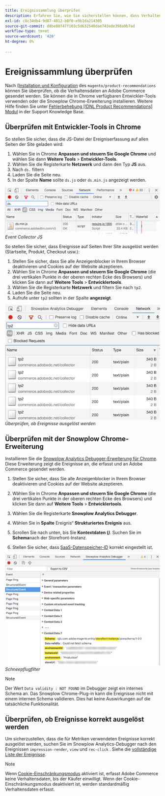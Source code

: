```yaml
---
title: Ereignissammlung überprüfen
description: Erfahren Sie, wie Sie sicherstellen können, dass Verhaltensdaten an Adobe Commerce gesendet werden.
exl-id: c8c34db4-9d87-4012-b8f0-e9b1da214305
source-git-commit: d8be88f47f103c5d632540dae743ede398a9b7ad
workflow-type: tm+mt
source-wordcount: '420'
ht-degree: 0%

---
```


# Ereignissammlung überprüfen

Nach [ (Installation und Konfiguration](install-configure.md) des `magento/product-recommendations` können Sie überprüfen, ob die Verhaltensdaten an Adobe Commerce gesendet werden. Sie können die in Chrome verfügbaren Entwickler-Tools verwenden oder die Snowplow Chrome-Erweiterung installieren. Weitere Hilfe finden Sie unter [Fehlerbehebung [!DNL Product Recommendations] Modul](https://experienceleague.adobe.com/docs/commerce-knowledge-base/kb/troubleshooting/miscellaneous/troubleshoot-product-recommendations-module-in-magento-commerce.html) in der Support Knowledge Base.

## Überprüfen mit Entwickler-Tools in Chrome

So stellen Sie sicher, dass die JS-Datei der Ereigniserfassung auf allen Seiten der Site geladen wird:

1. Wählen Sie in Chrome **Anpassen und steuern Sie Google Chrome** und wählen Sie dann **Weitere Tools** > **Entwickler-Tools**.
1. Wählen Sie die Registerkarte **Netzwerk** und dann den Typ **JS** aus.
1. Nach `ds.` filtern
1. Laden Sie die Seite neu.
1. In der Spalte **Name** sollte `ds.js` oder `ds.min.js` angezeigt werden.

![Event Collector JS](assets/filter-ds.png)
_Event Collector JS_

So stellen Sie sicher, dass Ereignisse auf Seiten Ihrer Site ausgelöst werden (Startseite, Produkt, Checkout usw.):

1. Stellen Sie sicher, dass Sie alle Anzeigenblocker in Ihrem Browser deaktivieren und Cookies auf der Website akzeptieren.
1. Wählen Sie in Chrome **Anpassen und steuern Sie Google Chrome** (die drei vertikalen Punkte in der oberen rechten Ecke des Browsers) und klicken Sie dann auf **Weitere Tools** > **Entwicklertools**.
1. Wählen Sie die Registerkarte **Netzwerk** und filtern Sie nach `tp2`.
1. Laden Sie die Seite neu.
1. Aufrufe unter `tp2` sollten in der Spalte **angezeigt**.

![Auslösen von Ereignissen](assets/filter-tp2.png)
_Überprüfen, ob Ereignisse ausgelöst werden_

## Überprüfen mit der Snowplow Chrome-Erweiterung

Installieren Sie die [Snowplow Analytics Debugger-Erweiterung für Chrome](https://chrome.google.com/webstore/detail/snowplow-analytics-debugg/jbnlcgeengmijcghameodeaenefieedm). Diese Erweiterung zeigt die Ereignisse an, die erfasst und an Adobe Commerce gesendet werden.

1. Stellen Sie sicher, dass Sie alle Anzeigenblocker in Ihrem Browser deaktivieren und Cookies auf der Website akzeptieren.

1. Wählen Sie in Chrome **Anpassen und steuern Sie Google Chrome** (die drei vertikalen Punkte in der oberen rechten Ecke des Browsers) und klicken Sie dann auf **Weitere Tools** > **Entwicklertools**.

1. Wählen Sie die Registerkarte **Snowplow Analytics Debugger**.

1. Wählen Sie in **Spalte** Ereignis“ **Strukturiertes Ereignis** aus.

1. Scrollen Sie nach unten, bis Sie **Kontextdaten (_)_**. Suchen Sie im **Schema**nach der Storefront-Instanz.

1. Stellen Sie sicher, dass [SaaS-Datenspeicher-ID](https://experienceleague.adobe.com/docs/commerce-admin/config/services/saas.html) korrekt eingestellt ist.

![Schneepflugfilter](assets/snowplow-filter.png)
_Schneepflugfilter_

>[!NOTE]
>
> Der Wert `Data validity : NOT FOUND` im Debugger zeigt ein internes Schema an. Das Snowplow Chrome-Plug-in kann die Ereignisse nicht mit einem internen Schema validieren. Dies hat keine Auswirkungen auf die tatsächliche Funktionalität.

## Überprüfen, ob Ereignisse korrekt ausgelöst werden

Um sicherzustellen, dass die für Metriken verwendeten Ereignisse korrekt ausgelöst werden, suchen Sie im Snowplow Analytics-Debugger nach den Ereignissen `impression-render`, `view` und `rec-click` . Siehe die [vollständige Liste der Ereignisse](https://experienceleague.adobe.com/docs/commerce-merchant-services/product-recommendations/developer/events.html).

>[!NOTE]
>
> Wenn [Cookie-Einschränkungsmodus](https://experienceleague.adobe.com/docs/commerce-admin/start/compliance/privacy/compliance-cookie-law.html) aktiviert ist, erfasst Adobe Commerce keine Verhaltensdaten, bis der Käufer einwilligt. Wenn der Cookie-Einschränkungsmodus deaktiviert ist, werden standardmäßig Verhaltensdaten erfasst.
